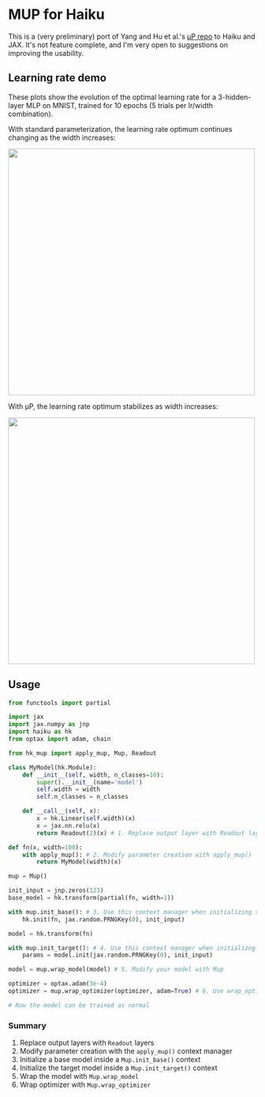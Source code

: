 # MUP for Haiku

This is a (very preliminary) port of Yang and Hu et al.'s [μP repo](https://github.com/microsoft/mup) to Haiku and JAX. It's not feature complete, and I'm very open to suggestions on improving the usability.

## Learning rate demo
These plots show the evolution of the optimal learning rate for a 3-hidden-layer MLP on MNIST, trained for 10 epochs (5 trials per lr/width combination).

With standard parameterization, the learning rate optimum continues changing as the width increases:

<img src="https://github.com/davisyoshida/haiku-mup/blob/master/figures/mlp_sp.png?raw=True" width="500" />


With μP, the learning rate optimum stabilizes as width increases:

<img src="https://github.com/davisyoshida/haiku-mup/blob/master/figures/mlp.png?raw=True" width="500" />

## Usage
```python
from functools import partial

import jax
import jax.numpy as jnp
import haiku as hk
from optax import adam, chain

from hk_mup import apply_mup, Mup, Readout

class MyModel(hk.Module):
    def __init__(self, width, n_classes=10):
        super().__init__(name='model')
        self.width = width
        self.n_classes = n_classes

    def __call__(self, x):
        x = hk.Linear(self.width)(x)
        x = jax.nn.relu(x)
        return Readout(2)(x) # 1. Replace output layer with Readout layer

def fn(x, width=100):
    with apply_mup(): # 2. Modify parameter creation with apply_mup()
        return MyModel(width)(x)

mup = Mup()

init_input = jnp.zeros(123)
base_model = hk.transform(partial(fn, width=1))

with mup.init_base(): # 3. Use this context manager when initializing the base model
    hk.init(fn, jax.random.PRNGKey(0), init_input) 

model = hk.transform(fn)

with mup.init_target(): # 4. Use this context manager when initializng the target model
    params = model.init(jax.random.PRNGKey(0), init_input)

model = mup.wrap_model(model) # 5. Modify your model with Mup

optimizer = optax.adam(3e-4)
optimizer = mup.wrap_optimizer(optimizer, adam=True) # 6. Use wrap_optimizer to get layer specific learning rates

# Now the model can be trained as normal
```

### Summary
1. Replace output layers with `Readout` layers
2. Modify parameter creation with the `apply_mup()` context manager
3. Initialize a base model inside a `Mup.init_base()` context
4. Initialize the target model inside a `Mup.init_target()` context
5. Wrap the model with `Mup.wrap_model`
6. Wrap optimizer with `Mup.wrap_optimizer`
